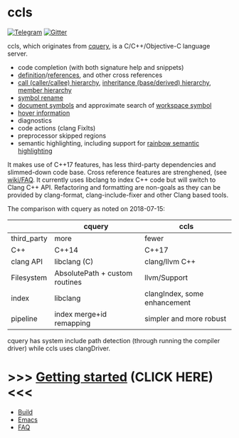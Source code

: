 # ccls

[![Telegram](https://img.shields.io/badge/telegram-@cclsp-blue.svg)](https://telegram.me/cclsp)
[![Gitter](https://img.shields.io/badge/gitter-ccls--project-blue.svg?logo=gitter-white)](https://gitter.im/ccls-project/ccls)

ccls, which originates from [cquery](https://github.com/cquery-project/cquery), is a C/C++/Objective-C language server.

  * code completion (with both signature help and snippets)
  * [definition](src/messages/text_document_definition.cc)/[references](src/messages/text_document_references.cc), and other cross references
  * [call (caller/callee) hierarchy](src/messages/ccls_call_hierarchy.cc), [inheritance (base/derived) hierarchy](src/messages/ccls_inheritance_hierarchy.cc), [member hierarchy](src/messages/ccls_member_hierarchy.cc)
  * [symbol rename](src/messages/text_document_rename.cc)
  * [document symbols](src/messages/text_document_document_symbol.cc) and approximate search of [workspace symbol](src/messages/workspace_symbol.cc)
  * [hover information](src/messages/text_document_hover.cc)
  * diagnostics
  * code actions (clang FixIts)
  * preprocessor skipped regions
  * semantic highlighting, including support for [rainbow semantic highlighting](https://medium.com/@evnbr/coding-in-color-3a6db2743a1e)

It makes use of C++17 features, has less third-party dependencies and slimmed-down code base. Cross reference features are strenghened, (see [wiki/FAQ](../../wiki/FAQ). It currently uses libclang to index C++ code but will switch to Clang C++ API. Refactoring and formatting are non-goals as they can be provided by clang-format, clang-include-fixer and other Clang based tools.

The comparison with cquery as noted on 2018-07-15:

|             | cquery                         | ccls                         |
|------------ |--------------------------------|------------------------------|
| third_party | more                           | fewer                        |
| C++         | C++14                          | C++17                        |
| clang API   | libclang (C)                   | clang/llvm C++               |
| Filesystem  | AbsolutePath + custom routines | llvm/Support                 |
| index       | libclang                       | clangIndex, some enhancement |
| pipeline    | index merge+id remapping       | simpler and more robust      |

cquery has system include path detection (through running the compiler driver) while ccls uses clangDriver.

# >>> [Getting started](../../wiki/Getting-started) (CLICK HERE) <<<

* [Build](../../wiki/Build)
* [Emacs](../../wiki/Emacs)
* [FAQ](../../wiki/FAQ)
